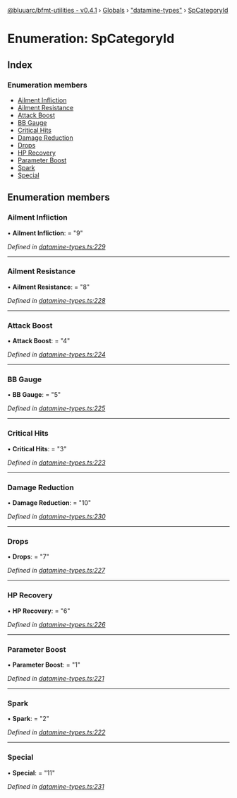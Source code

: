 [@bluuarc/bfmt-utilities - v0.4.1](../README.md) › [Globals](../globals.md) › ["datamine-types"](../modules/_datamine_types_.md) › [SpCategoryId](_datamine_types_.spcategoryid.md)

# Enumeration: SpCategoryId

## Index

### Enumeration members

* [Ailment Infliction](_datamine_types_.spcategoryid.md#ailment-infliction)
* [Ailment Resistance](_datamine_types_.spcategoryid.md#ailment-resistance)
* [Attack Boost](_datamine_types_.spcategoryid.md#attack-boost)
* [BB Gauge](_datamine_types_.spcategoryid.md#bb-gauge)
* [Critical Hits](_datamine_types_.spcategoryid.md#critical-hits)
* [Damage Reduction](_datamine_types_.spcategoryid.md#damage-reduction)
* [Drops](_datamine_types_.spcategoryid.md#drops)
* [HP Recovery](_datamine_types_.spcategoryid.md#hp-recovery)
* [Parameter Boost](_datamine_types_.spcategoryid.md#parameter-boost)
* [Spark](_datamine_types_.spcategoryid.md#spark)
* [Special](_datamine_types_.spcategoryid.md#special)

## Enumeration members

###  Ailment Infliction

• **Ailment Infliction**: = "9"

*Defined in [datamine-types.ts:229](https://github.com/BluuArc/bfmt-utilities/blob/master/src/datamine-types.ts#L229)*

___

###  Ailment Resistance

• **Ailment Resistance**: = "8"

*Defined in [datamine-types.ts:228](https://github.com/BluuArc/bfmt-utilities/blob/master/src/datamine-types.ts#L228)*

___

###  Attack Boost

• **Attack Boost**: = "4"

*Defined in [datamine-types.ts:224](https://github.com/BluuArc/bfmt-utilities/blob/master/src/datamine-types.ts#L224)*

___

###  BB Gauge

• **BB Gauge**: = "5"

*Defined in [datamine-types.ts:225](https://github.com/BluuArc/bfmt-utilities/blob/master/src/datamine-types.ts#L225)*

___

###  Critical Hits

• **Critical Hits**: = "3"

*Defined in [datamine-types.ts:223](https://github.com/BluuArc/bfmt-utilities/blob/master/src/datamine-types.ts#L223)*

___

###  Damage Reduction

• **Damage Reduction**: = "10"

*Defined in [datamine-types.ts:230](https://github.com/BluuArc/bfmt-utilities/blob/master/src/datamine-types.ts#L230)*

___

###  Drops

• **Drops**: = "7"

*Defined in [datamine-types.ts:227](https://github.com/BluuArc/bfmt-utilities/blob/master/src/datamine-types.ts#L227)*

___

###  HP Recovery

• **HP Recovery**: = "6"

*Defined in [datamine-types.ts:226](https://github.com/BluuArc/bfmt-utilities/blob/master/src/datamine-types.ts#L226)*

___

###  Parameter Boost

• **Parameter Boost**: = "1"

*Defined in [datamine-types.ts:221](https://github.com/BluuArc/bfmt-utilities/blob/master/src/datamine-types.ts#L221)*

___

###  Spark

• **Spark**: = "2"

*Defined in [datamine-types.ts:222](https://github.com/BluuArc/bfmt-utilities/blob/master/src/datamine-types.ts#L222)*

___

###  Special

• **Special**: = "11"

*Defined in [datamine-types.ts:231](https://github.com/BluuArc/bfmt-utilities/blob/master/src/datamine-types.ts#L231)*
